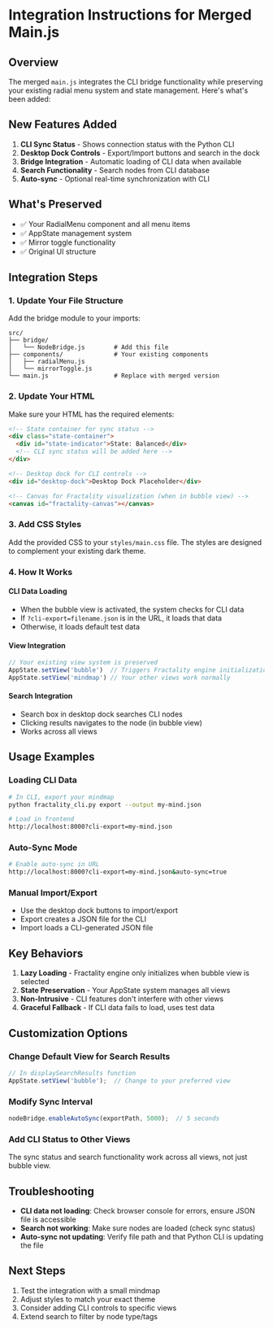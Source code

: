 # Integration Instructions for Merged Main.js

## Overview

The merged `main.js` integrates the CLI bridge functionality while preserving your existing radial menu system and state management. Here's what's been added:

## New Features Added

1. **CLI Sync Status** - Shows connection status with the Python CLI
2. **Desktop Dock Controls** - Export/Import buttons and search in the dock
3. **Bridge Integration** - Automatic loading of CLI data when available
4. **Search Functionality** - Search nodes from CLI database
5. **Auto-sync** - Optional real-time synchronization with CLI

## What's Preserved

- ✅ Your RadialMenu component and all menu items
- ✅ AppState management system  
- ✅ Mirror toggle functionality
- ✅ Original UI structure

## Integration Steps

### 1. Update Your File Structure

Add the bridge module to your imports:
```
src/
├── bridge/
│   └── NodeBridge.js        # Add this file
├── components/              # Your existing components
│   ├── radialMenu.js
│   └── mirrorToggle.js
└── main.js                  # Replace with merged version
```

### 2. Update Your HTML

Make sure your HTML has the required elements:
```html
<!-- State container for sync status -->
<div class="state-container">
  <div id="state-indicator">State: Balanced</div>
  <!-- CLI sync status will be added here -->
</div>

<!-- Desktop dock for CLI controls -->
<div id="desktop-dock">Desktop Dock Placeholder</div>

<!-- Canvas for Fractality visualization (when in bubble view) -->
<canvas id="fractality-canvas"></canvas>
```

### 3. Add CSS Styles

Add the provided CSS to your `styles/main.css` file. The styles are designed to complement your existing dark theme.

### 4. How It Works

#### CLI Data Loading
- When the bubble view is activated, the system checks for CLI data
- If `?cli-export=filename.json` is in the URL, it loads that data
- Otherwise, it loads default test data

#### View Integration
```javascript
// Your existing view system is preserved
AppState.setView('bubble')  // Triggers Fractality engine initialization
AppState.setView('mindmap') // Your other views work normally
```

#### Search Integration
- Search box in desktop dock searches CLI nodes
- Clicking results navigates to the node (in bubble view)
- Works across all views

## Usage Examples

### Loading CLI Data
```bash
# In CLI, export your mindmap
python fractality_cli.py export --output my-mind.json

# Load in frontend
http://localhost:8000?cli-export=my-mind.json
```

### Auto-Sync Mode
```bash
# Enable auto-sync in URL
http://localhost:8000?cli-export=my-mind.json&auto-sync=true
```

### Manual Import/Export
- Use the desktop dock buttons to import/export
- Export creates a JSON file for the CLI
- Import loads a CLI-generated JSON file

## Key Behaviors

1. **Lazy Loading** - Fractality engine only initializes when bubble view is selected
2. **State Preservation** - Your AppState system manages all views
3. **Non-Intrusive** - CLI features don't interfere with other views
4. **Graceful Fallback** - If CLI data fails to load, uses test data

## Customization Options

### Change Default View for Search Results
```javascript
// In displaySearchResults function
AppState.setView('bubble');  // Change to your preferred view
```

### Modify Sync Interval
```javascript
nodeBridge.enableAutoSync(exportPath, 5000);  // 5 seconds
```

### Add CLI Status to Other Views
The sync status and search functionality work across all views, not just bubble view.

## Troubleshooting

- **CLI data not loading**: Check browser console for errors, ensure JSON file is accessible
- **Search not working**: Make sure nodes are loaded (check sync status)
- **Auto-sync not updating**: Verify file path and that Python CLI is updating the file

## Next Steps

1. Test the integration with a small mindmap
2. Adjust styles to match your exact theme
3. Consider adding CLI controls to specific views
4. Extend search to filter by node type/tags